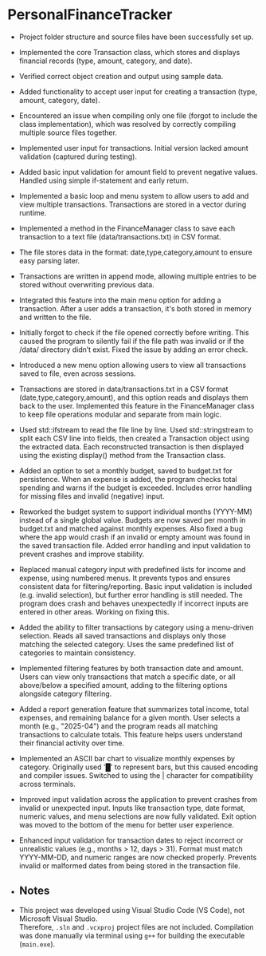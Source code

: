 # PersonalFinanceTracker
- Project folder structure and source files have been successfully set up.
- Implemented the core Transaction class, which stores and displays financial records (type, amount, category, and date).
- Verified correct object creation and output using sample data.
- Added functionality to accept user input for creating a transaction (type, amount, category, date).
- Encountered an issue when compiling only one file (forgot to include the class implementation), which was resolved by correctly compiling multiple source files together.
- Implemented user input for transactions. Initial version lacked amount validation (captured during testing).
- Added basic input validation for amount field to prevent negative values. Handled using simple if-statement and early return.
- Implemented a basic loop and menu system to allow users to add and view multiple transactions. Transactions are stored in a vector during runtime.
- Implemented a method in the FinanceManager class to save each transaction to a text file (data/transactions.txt) in CSV format.
- The file stores data in the format: date,type,category,amount to ensure easy parsing later.
- Transactions are written in append mode, allowing multiple entries to be stored without overwriting previous data.
- Integrated this feature into the main menu option for adding a transaction. After a user adds a transaction, it's both stored in memory and written to the file.
- Initially forgot to check if the file opened correctly before writing. This caused the program to silently fail if the file path was invalid or if the /data/ directory didn’t exist. Fixed the issue by adding an error check.
- Introduced a new menu option allowing users to view all transactions saved to file, even across sessions.
- Transactions are stored in data/transactions.txt in a CSV format (date,type,category,amount), and this option reads and displays them back to the user. Implemented this feature in the FinanceManager class to keep file operations modular and separate from main logic.
- Used std::ifstream to read the file line by line. Used std::stringstream to split each CSV line into fields, then created a Transaction object using the extracted data. Each reconstructed transaction is then displayed using the existing display() method from the Transaction class.
- Added an option to set a monthly budget, saved to budget.txt for persistence. When an expense is added, the program checks total spending and warns if the budget is exceeded. Includes error handling for missing files and invalid (negative) input.
- Reworked the budget system to support individual months (YYYY-MM) instead of a single global value. Budgets are now saved per month in budget.txt and matched against monthly expenses. Also fixed a bug where the app would crash if an invalid or empty amount was found in the saved transaction file. Added error handling and input validation to prevent crashes and improve stability.
- Replaced manual category input with predefined lists for income and expense, using numbered menus. It prevents typos and ensures consistent data for filtering/reporting. Basic input validation is included (e.g. invalid selection), but further error handling is still needed. The program does crash and behaves unexpectedly if incorrect inputs are entered in other areas. Working on fixing this.
- Added the ability to filter transactions by category using a menu-driven selection. Reads all saved transactions and displays only those matching the selected category. Uses the same predefined list of categories to maintain consistency.
- Implemented filtering features by both transaction date and amount. Users can view only transactions that match a specific date, or all above/below a specified amount, adding to the filtering options alongside category filtering.
- Added a report generation feature that summarizes total income, total expenses, and remaining balance for a given month. User selects a month (e.g., "2025-04") and the program reads all matching transactions to calculate totals. This feature helps users understand their financial activity over time.
- Implemented an ASCII bar chart to visualize monthly expenses by category. Originally used '█' to represent bars, but this caused encoding and compiler issues. Switched to using the | character for compatibility across terminals.
- Improved input validation across the application to prevent crashes from invalid or unexpected input. Inputs like transaction type, date format, numeric values, and menu selections are now fully validated. Exit option was moved to the bottom of the menu for better user experience.
- Enhanced input validation for transaction dates to reject incorrect or unrealistic values (e.g., months > 12, days > 31). Format must match YYYY-MM-DD, and numeric ranges are now checked properly. Prevents invalid or malformed dates from being stored in the transaction file.
- ## Notes

- This project was developed using Visual Studio Code (VS Code), not Microsoft Visual Studio.  
  Therefore, `.sln` and `.vcxproj` project files are not included. Compilation was done manually via terminal using `g++` for building the executable (`main.exe`). 


